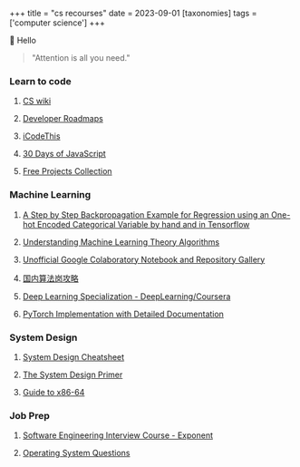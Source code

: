 +++
title = "cs recourses"
date = 2023-09-01
[taxonomies]
tags = ['computer science']
+++


👋 Hello

> "Attention is all you need."  


### Learn to code
1. [CS wiki](https://csdiy.wiki/) 

2. [Developer Roadmaps](https://roadmap.sh/) 

3. [iCodeThis](https://icodethis.com/) 

4. [30 Days of JavaScript](https://leetcode.com/studyplan/30-days-of-javascript/) 

5. [Free Projects Collection](https://github.com/resumejob/free-project-course)



### Machine Learning
1. [A Step by Step Backpropagation Example for Regression using an One-hot Encoded Categorical Variable by hand and in Tensorflow](https://mmuratarat.github.io/2020-01-09/backpropagation) 
   
2. [Understanding Machine Learning Theory Algorithms](https://www.cs.huji.ac.il/w~shais/UnderstandingMachineLearning/) 
   
3. [Unofficial Google Colaboratory Notebook and Repository Gallery](https://github.com/firmai/awesome-google-colab) 

4. [国内算法岗攻略](https://github.com/amusi/AI-Job-Notes)

5. [Deep Learning Specialization - DeepLearning/Coursera](https://www.coursera.org/specializations/deep-learning)

6. [PyTorch Implementation with Detailed Documentation](https://nn.labml.ai/)



### System Design
1. [System Design Cheatsheet](https://gist.github.com/vasanthk/485d1c25737e8e72759f) 
   
2. [The System Design Primer](https://github.com/donnemartin/system-design-primer/blob/master/README-zh-Hans.md)

3. [Guide to x86-64](https://web.stanford.edu/class/cs107/guide/x86-64.html)



### Job Prep
1. [Software Engineering Interview Course - Exponent](https://www.tryexponent.com/courses/software-engineering)

2. [Operating System Questions](https://leetcode.com/discuss/interview-question/operating-system/3583103/Topic-Wise-commonly-asked-operating-system-interview-questionsoror-Topic-Wise-Arranged)